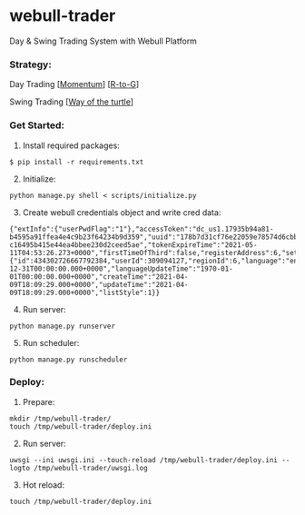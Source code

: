 # webull-trader

Day & Swing Trading System with Webull Platform

### Strategy:

Day Trading [[Momentum](https://www.warriortrading.com/momentum-day-trading-strategy/)] [[R-to-G](https://community.humbledtrader.com/products/video-library/categories/4074208/posts/13662620)]

Swing Trading [[Way of the turtle](https://zhuanlan.zhihu.com/p/34794101)]

### Get Started:

1. Install required packages:

```
$ pip install -r requirements.txt
```

2. Initialize:

```
python manage.py shell < scripts/initialize.py
```

3. Create webull credentials object and write cred data:

```
{"extInfo":{"userPwdFlag":"1"},"accessToken":"dc_us1.17935b94a81-b4595a91ffea4e4c9b23f64234b9d359","uuid":"178b7d31cf76e22059e78574d6cbbbc46561bde710d","refreshToken":"17935b94a81-c16495b415e44ea4bbee230d2ceed5ae","tokenExpireTime":"2021-05-11T04:53:26.273+0000","firstTimeOfThird":false,"registerAddress":6,"settings":{"id":434302726667792384,"userId":309094127,"regionId":6,"language":"en","focusMarketId":"2,3,4,5,6,14","theme":2,"increDecreColor":2,"fontSize":"M","portfolioDisplayMode":2,"portfolioNameNewline":1,"portfolioHoldingsDisplay":1,"portfolioIndexDisplay":1,"portfolioBulletin":1,"kdata":1,"refreshFrequency":1,"shock":0,"tickerPriceRemind":1,"orderDealRemind":1,"hotNews":1,"chartOption":2,"operateTime":"1969-12-31T00:00:00.000+0000","languageUpdateTime":"1970-01-01T00:00:00.000+0000","createTime":"2021-04-09T18:09:29.000+0000","updateTime":"2021-04-09T18:09:29.000+0000","listStyle":1}}
```

4. Run server:

```
python manage.py runserver
```

5. Run scheduler:

```
python manage.py runscheduler
```

### Deploy:

1. Prepare:

```
mkdir /tmp/webull-trader/
touch /tmp/webull-trader/deploy.ini
```

2. Run server:

```
uwsgi --ini uwsgi.ini --touch-reload /tmp/webull-trader/deploy.ini --logto /tmp/webull-trader/uwsgi.log
```

3. Hot reload:

```
touch /tmp/webull-trader/deploy.ini
```
